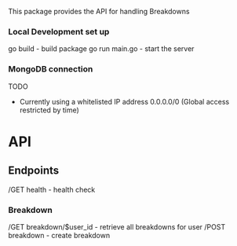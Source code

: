 This package provides the API for handling Breakdowns

### Local Development set up

go build - build package
go run main.go - start the server

### MongoDB connection

TODO

- Currently using a whitelisted IP address 0.0.0.0/0 (Global access restricted by time)

# API

## Endpoints

/GET health - health check

### Breakdown

/GET breakdown/$user_id - retrieve all breakdowns for user
/POST breakdown - create breakdown
